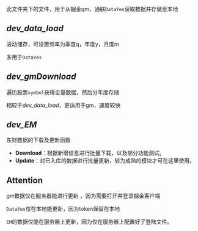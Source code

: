 此文件夹下的文件，用于从掘金gm，通联`DataYes`获取数据并存储至本地

## *dev_data_load*

滚动储存，可设置频率为季度q，年度y，月度m

多用于`DataYes`

## *dev_gmDownload*

遍历股票`symbol`获得全量数据，然后分年度存储

相较于*dev_data_load*，更适用于gm，速度较快

## *dev_EM*
东财数据的下载及更新函数
- **Download**：根据新增信息进行批量下载，以及部分功能测试。
- **Update**：对已入库的数据进行批量更新，较为成熟的模块才可在这里使用。

## Attention

gm数据仅在服务器能进行更新 ，因为需要打开并登录掘金客户端

`DataYes`仅在本地能更新，因为token保留在本地

`EM`的数据仅能在服务器上更新，因为仅在服务器上配置好了登陆文件。
